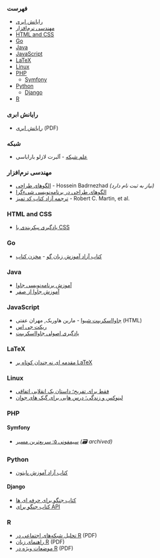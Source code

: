 ### فهرست

* [رایانش ابری](#%D8%B1%D8%A7%DB%8C%D8%A7%D9%86%D8%B4-%D8%A7%D8%A8%D8%B1%DB%8C)
* [مهندسی نرم‌افزار](#%D9%85%D9%87%D9%86%D8%AF%D8%B3%DB%8C-%D9%86%D8%B1%D9%85%E2%80%8C%D8%A7%D9%81%D8%B2%D8%A7%D8%B1)
* [HTML and CSS](#html-and-css)
* [Go](#go)
* [Java](#java)
* [JavaScript](#javascript)
* [LaTeX](#latex)
* [Linux](#linux)
* [PHP](#php)
    * [Symfony](#symfony)
* [Python](#python)
    * [Django](#django)
* [R](#r)


### رایانش ابری

* [رایانش ابری](http://docs.occc.ir/books/Main%20Book-20110110_2.pdf) (PDF)


### شبکه

* [علم شبکه](http://networksciencebook.com) - آلبرت لازلو باراباسی


### مهندسی نرم‌افزار

* [الگوهای طراحی](https://holosen.net/what-is-design-pattern/) - Hossein Badrnezhad *(نیاز به ثبت نام دارد)*
* [الگوهای طراحی در برنامه‌نویسی شیء‌گرا](https://github.com/khajavi/Practical-Design-Patterns)
* [ترجمه آزاد کتاب کد تمیز](https://codetamiz.vercel.app) - Robert C. Martin, et al.


### HTML and CSS

* [یادگیری پیکربندی با CSS](http://fa.learnlayout.com)

### Go

* [کتاب آزاد آموزش زبان گو](https://book.gofarsi.ir/) - [مخزن کتاب](https://github.com/GoFarsi/book)

### Java

* [آموزش  برنامه‌نویسی جاوا](https://javacup.ir/javacup-training-videos/)
* [آموزش جاوا از صفر](https://toplearn.com/courses/85/%D8%A2%D9%85%D9%88%D8%B2%D8%B4-%D8%AC%D8%A7%D9%88%D8%A7-%D8%A7%D8%B2-%D8%B5%D9%81%D8%B1)


### JavaScript

* [جاوااسکریپت شیوا](http://eloquentjs.ir) - مارین هاوربک, مهران عفتی (HTML)
* [ریکت جی اس](https://github.com/reactjs/fa.reactjs.org)
* [یادگیری اصولی جاوااسکریپت](https://github.com/Mariotek/BetterUnderstandingOfJavascript)


### LaTeX

* [مقدمه ای نه چندان کوتاه بر LaTeX](http://www.ctan.org/tex-archive/info/lshort/persian)


### Linux

* [فقط برای تفریح؛ داستان یک انقلابی اتفاقی](https://linuxstory.ir)
* [لینوکس و زندگی؛‌ درس هایی برای گیک های جوان](https://linuxbook.ir)


### PHP

#### Symfony

* [سیمفونی ۵: سریع‌ترین مسیر](https://web.archive.org/web/20210122133755/https://symfony.com/doc/current/the-fast-track/fa/index.html) *(:card_file_box: archived)*


### Python

* [کتاب آزاد آموزش پایتون](http://python.coderz.ir)


#### Django

* [کتاب جنگو برای حرفه ای ها](https://github.com/mthri/dfp-persian)
* [کتاب جنگو برای API](https://github.com/ftg-iran/dfa-persian)


### R

* [تحلیل شبکه‌های اجتماعی در R](http://cran.r-project.org/doc/contrib/Raeesi-SNA_in_R_in_Farsi.pdf) (PDF)
* [راهنمای زبان R](http://cran.r-project.org/doc/contrib/Mousavi-R-lang_in_Farsi.pdf) (PDF)
* [موضعات ویژه در R](http://cran.r-project.org/doc/contrib/Mousavi-R_topics_in_Farsi.pdf) (PDF)
